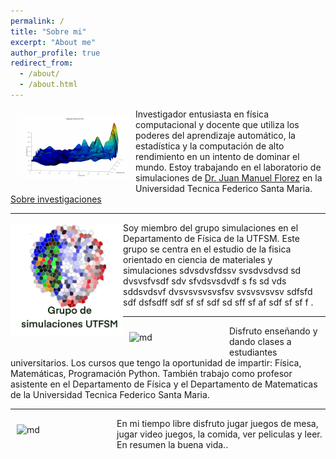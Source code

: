 ```yaml
---
permalink: /
title: "Sobre mi"
excerpt: "About me"
author_profile: true
redirect_from: 
  - /about/
  - /about.html
---
```



<img src="/images/montecarlo.gif" alt="md" width="180px" align="left" style="padding:10px;"> Investigador entusiasta en física computacional y docente que utiliza los poderes del aprendizaje automático, la estadística y la computación de alto rendimiento en un intento de dominar el mundo. Estoy trabajando en el laboratorio de simulaciones de [Dr. Juan Manuel Florez](https://fisica.usm.cl/) en la Universidad Tecnica Federico Santa Maria. [Sobre investigaciones](/research/)


---


<img src="/images/grupo.jpg" alt="md" width="180px" align="left" style="padding:10px,50px,1px;"> Soy miembro del grupo simulaciones en el Departamento de Física de la UTFSM. Este grupo se centra en el estudio de la fisica orientado en ciencia de materiales y simulaciones sdvsdvsfdssv svsdvsdvsd sd dvsvsfvsdf  sdv sfvdsvsdvdf s fs sd vds sddsvdsvf dvsvsvsvsvsfsv
svsvsvsvsv  sdfsfd sdf dsfsdff sdf sf  sf sdf sd  sff sf  af sdf sf sf f . 


---


<img src="/images/light.png" alt="md" width="150px" align="left" style="padding:10px;"> Disfruto enseñando y dando clases a estudiantes universitarios. Los cursos que tengo la oportunidad de impartir: Física, Matemáticas, Programación Python. También trabajo como profesor asistente en el Departamento de Física y el Departamento de Matematicas de la Universidad Tecnica Federico Santa Maria.


---


<img src="/images/beach.jpg" alt="md" width="150px" align="left" style="padding:10px;"> En mi tiempo libre disfruto jugar juegos de mesa, jugar video juegos, la comida, ver peliculas y leer. En resumen la buena vida..

